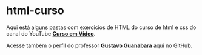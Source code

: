 # html-curso
Aqui está alguns pastas com exercícios de HTML do curso de html e css do canal do YouTube **[Curso em Vídeo](https://www.youtube.com/c/CursoemV%C3%ADdeo)**.

Acesse também o perfil do professor **[Gustavo Guanabara](https://github.com/gustavoguanabara)** aqui no GitHub.
